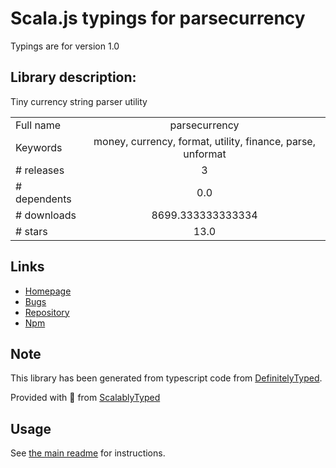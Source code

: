 
# Scala.js typings for parsecurrency

Typings are for version 1.0

## Library description:
Tiny currency string parser utility

|                    |                 |
| ------------------ | :-------------: |
| Full name          | parsecurrency |
| Keywords           | money, currency, format, utility, finance, parse, unformat |
| # releases         | 3 |
| # dependents       | 0.0 |
| # downloads        | 8699.333333333334 |
| # stars            | 13.0 |

## Links
- [Homepage](https://github.com/mktj/parsecurrency#readme)
- [Bugs](https://github.com/mktj/parsecurrency/issues)
- [Repository](https://github.com/mktj/parsecurrency)
- [Npm](https://www.npmjs.com/package/parsecurrency)
    


## Note
This library has been generated from typescript code from [DefinitelyTyped](https://definitelytyped.org).

Provided with :purple_heart: from [ScalablyTyped](https://github.com/oyvindberg/ScalablyTyped)

## Usage
See [the main readme](../../readme.md) for instructions.


